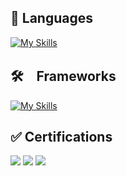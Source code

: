 ## 💬 Languages
[![My Skills](https://skillicons.dev/icons?i=ts,cs)](https://skillicons.dev)

## 🛠️　Frameworks
[![My Skills](https://skillicons.dev/icons?i=react,nextjs,tailwind)](https://skillicons.dev)

## ✅ Certifications
![](https://unofficial-ipa-exam-badges.vercel.app/ja/card/db/2019/spring)
![](https://unofficial-ipa-exam-badges.vercel.app/ja/card/sa/2021/spring)
![](https://unofficial-ipa-exam-badges.vercel.app/ja/card/pm/2021/autumn)
